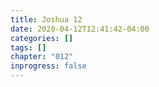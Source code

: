 ```yaml
---
title: Joshua 12
date: 2020-04-12T12:41:42-04:00
categories: []
tags: []
chapter: "012"
inprogress: false
---
```


